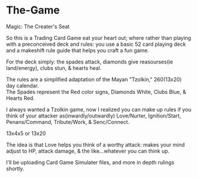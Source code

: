 # The-Game
Magic: The Creater's Seat

So this is a Trading Card Game eat your heart 
out; where rather than playing with a 
preconceived deck and rules: you use a 
basic 52 card playing deck and a makeshift 
rule guide that helps you craft a fun game.

For the deck simply: the spades attack, 
diamonds give reasourses(ie land/energy), 
clubs stun, & hearts heal.

The rules are a simplified adaptation of the 
Mayan "Tzolkin," 260(13x20) day calendar.  
The Spades represent the Red color signs, 
Diamonds White, Clubs Blue, & Hearts Red.

I always wanted a Tzolkin game, now I realized 
you can make up rules if you think of your 
attacker as(inwardly/outwardly) Love/Nurter, 
Ignition/Start, Penans/Command, Tribute/Work, 
& Senc/Connect.  

13x4x5 or 13x20

The idea is that Love helps you think of a 
worthy attack: makes your mind adjust to HP, 
attack damage, & the like...whatever you can 
think up.

I'll be uploading Card Game Simulater files, 
and more in depth rulings shortly.

